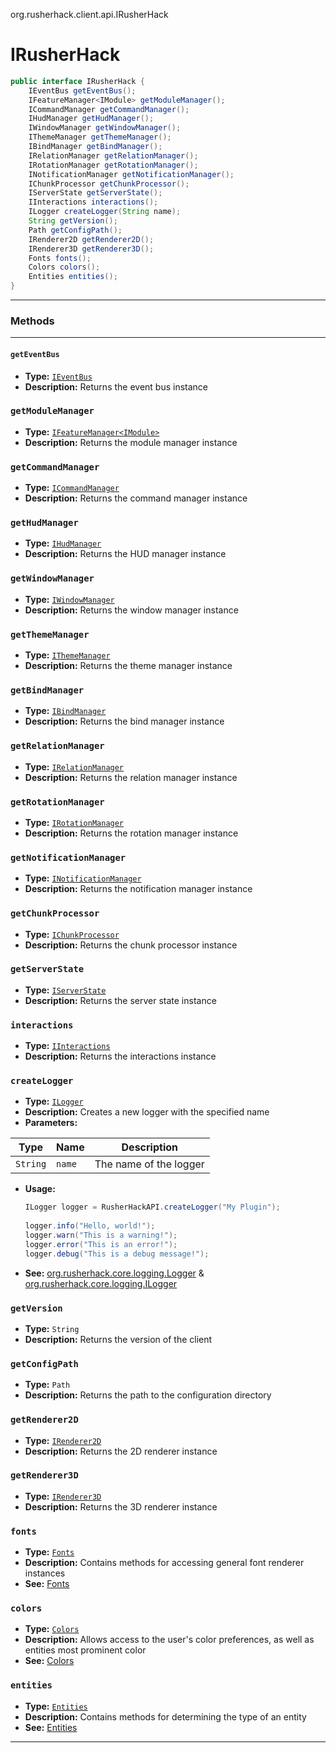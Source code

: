 org.rusherhack.client.api.IRusherHack

# IRusherHack

```java
public interface IRusherHack {
	IEventBus getEventBus();
	IFeatureManager<IModule> getModuleManager();
	ICommandManager getCommandManager();
	IHudManager getHudManager();
	IWindowManager getWindowManager();
	IThemeManager getThemeManager();
	IBindManager getBindManager();
	IRelationManager getRelationManager();
	IRotationManager getRotationManager();
	INotificationManager getNotificationManager();
	IChunkProcessor getChunkProcessor();
	IServerState getServerState();
	IInteractions interactions();
	ILogger createLogger(String name);
	String getVersion();
	Path getConfigPath();
	IRenderer2D getRenderer2D();
	IRenderer3D getRenderer3D();
	Fonts fonts();
	Colors colors();
	Entities entities();
}
```

---

### Methods

---

#### `getEventBus`

- **Type:** [`IEventBus`](irusherhack.md)
- **Description:** Returns the event bus instance

### `getModuleManager`

- **Type:** [`IFeatureManager<IModule>`](irusherhack.md)
- **Description:** Returns the module manager instance

### `getCommandManager`

- **Type:** [`ICommandManager`](irusherhack.md)
- **Description:** Returns the command manager instance

### `getHudManager`

- **Type:** [`IHudManager`](irusherhack.md)
- **Description:** Returns the HUD manager instance

### `getWindowManager`

- **Type:** [`IWindowManager`](irusherhack.md)
- **Description:** Returns the window manager instance

### `getThemeManager`

- **Type:** [`IThemeManager`](irusherhack.md)
- **Description:** Returns the theme manager instance

### `getBindManager`

- **Type:** [`IBindManager`](irusherhack.md)
- **Description:** Returns the bind manager instance

### `getRelationManager`

- **Type:** [`IRelationManager`](irusherhack.md)
- **Description:** Returns the relation manager instance

### `getRotationManager`

- **Type:** [`IRotationManager`](irusherhack.md)
- **Description:** Returns the rotation manager instance

### `getNotificationManager`

- **Type:** [`INotificationManager`](irusherhack.md)
- **Description:** Returns the notification manager instance

### `getChunkProcessor`

- **Type:** [`IChunkProcessor`](irusherhack.md)
- **Description:** Returns the chunk processor instance

### `getServerState`

- **Type:** [`IServerState`](irusherhack.md)
- **Description:** Returns the server state instance

### `interactions`

- **Type:** [`IInteractions`](irusherhack.md)
- **Description:** Returns the interactions instance

### `createLogger`

- **Type:** [`ILogger`](irusherhack.md)
- **Description:** Creates a new logger with the specified name
- **Parameters:**

| Type     | Name   | Description            |
|----------|--------|------------------------|
| `String` | `name` | The name of the logger |

- **Usage:**
  ```java
  ILogger logger = RusherHackAPI.createLogger("My Plugin");
        
  logger.info("Hello, world!");
  logger.warn("This is a warning!");
  logger.error("This is an error!");
  logger.debug("This is a debug message!");
  ```
- **See:** [org.rusherhack.core.logging.Logger](irusherhack.md) & [org.rusherhack.core.logging.ILogger](irusherhack.md)

### `getVersion`

- **Type:** `String`
- **Description:** Returns the version of the client

### `getConfigPath`

- **Type:** `Path`
- **Description:** Returns the path to the configuration directory

### `getRenderer2D`

- **Type:** [`IRenderer2D`](irusherhack.md)
- **Description:** Returns the 2D renderer instance

### `getRenderer3D`

- **Type:** [`IRenderer3D`](irusherhack.md)
- **Description:** Returns the 3D renderer instance

### `fonts`

- **Type:** [`Fonts`](irusherhack.md)
- **Description:** Contains methods for accessing general font renderer instances
- **See:** [Fonts](#fonts)

### `colors`

- **Type:** [`Colors`](irusherhack.md)
- **Description:** Allows access to the user's color preferences, as well as entities most prominent color
- **See:** [Colors](#colors)

### `entities`

- **Type:** [`Entities`](irusherhack.md)
- **Description:** Contains methods for determining the type of an entity
- **See:** [Entities](#entities)

---
